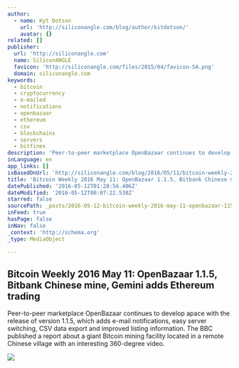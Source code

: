 ```yaml
---
author:
  - name: Kyt Dotson
    url: 'http://siliconangle.com/blog/author/kitdotson/'
    avatar: {}
related: []
publisher:
  url: 'http://siliconangle.com'
  name: SiliconANGLE
  favicon: 'http://siliconangle.com/files/2015/04/favicon-SA.png'
  domain: siliconangle.com
keywords:
  - bitcoin
  - cryptocurrency
  - e-mailed
  - notifications
  - openbazaar
  - ethereum
  - csv
  - blockchains
  - servers
  - bitfinex
description: 'Peer-to-peer marketplace OpenBazaar continues to develop apace with the release of version 1.1.5, which adds e-mail notifications, easy server switching, CSV data export and improved listing information. The BBC published a report about a giant Bitcoin mining facility located in a remote Chinese village with an interesting 360-degree video.'
inLanguage: en
app_links: []
isBasedOnUrl: 'http://siliconangle.com/blog/2016/05/11/bitcoin-weekly-2016-may-11-openbazaar-1-1-5-bitbank-chinese-mine-gemini-adds-ethereum-trading/'
title: 'Bitcoin Weekly 2016 May 11: OpenBazaar 1.1.5, Bitbank Chinese mine, Gemini adds Ethereum trading'
datePublished: '2016-05-12T01:28:56.406Z'
dateModified: '2016-05-12T00:07:22.538Z'
starred: false
sourcePath: _posts/2016-05-12-bitcoin-weekly-2016-may-11-openbazaar-115-bitbank-chines.md
inFeed: true
hasPage: false
inNav: false
_context: 'http://schema.org'
_type: MediaObject

---
```

<article style=""><h1>Bitcoin Weekly 2016 May 11: OpenBazaar 1.1.5, Bitbank Chinese mine, Gemini adds Ethereum trading</h1><p>Peer-to-peer marketplace OpenBazaar continues to develop apace with the release of version 1.1.5, which adds e-mail notifications, easy server switching, CSV data export and improved listing information. The BBC published a report about a giant Bitcoin mining facility located in a remote Chinese village with an interesting 360-degree video.</p><img src="http://siliconangle.com/files/2015/03/bitcoin-hdr1-800x450.jpg" /></article>